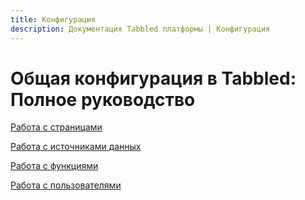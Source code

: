 ```yaml
---
title: Конфигурация
description: Документация Tabbled платформы | Конфигурация
---
```


# Общая конфигурация в Tabbled: Полное руководство


[Работа с страницами](https://docs.tabbled.org/ru/configuration/pages.html "Кликните для перехода на страницу")

[Работа с источниками данных](https://docs.tabbled.org/ru/configuration/datasources.html "Кликните для перехода на страницу")

[Работа с функциями](https://docs.tabbled.org/ru/configuration/functions.html "Кликните для перехода на страницу")

[Работа с пользователями](https://docs.tabbled.org/ru/configuration/functions.html "Кликните для перехода на страницу")
